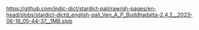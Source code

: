 https://github.com/indic-dict/stardict-pali/raw/gh-pages/en-head/slobs/stardict-dictd_english-pali_Ven_A_P_Buddhadatta-2.4.2__2023-06-16_05-44-37__1MB.slob  
